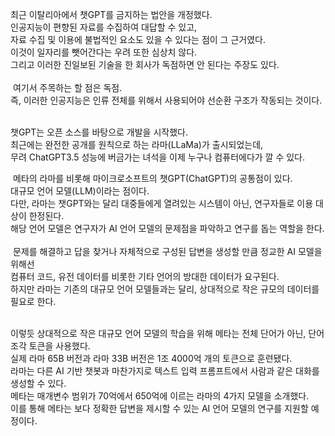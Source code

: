 최근 이탈리아에서 챗GPT를 금지하는 법안을 개정했다.<br>
인공지능이 편향된 자료를 수집하여 대답할 수 있고, <br>
자료 수집 및 이용에 불법적인 요소도 있을 수 있다는 점이 그 근거였다.<br>
이것이 일자리를 뺏어간다는 우려 또한 심상치 않다.<br>
그리고 이러한 진일보된 기술을 한 회사가 독점하면 안 된다는 주장도 있다.<br>
<br>
​
여기서 주목하는 할 점은 독점.<br>
즉, 이러한 인공지능은 인류 전체를 위해서 사용되어야 선순환 구조가 작동되는 것이다.<br>
<br>

챗GPT는 오픈 소스를 바탕으로 개발을 시작했다. <br>
최근에는 완전한 공개를 원칙으로 하는  라마(LLaMa)가 출시되었는데, <br>
무려 ChatGPT3.5 성능에 버금가는 녀석을 이제 누구나 컴퓨터에다가 깔 수 있다. <br>

​
메타의 라마를 비롯해 마이크로소프트의 챗GPT(ChatGPT)의 공통점이 있다. <br>
대규모 언어 모델(LLM)이라는 점이다. <br>
다만, 라마는 챗GPT와는 달리 대중들에게 열려있는 시스템이 아닌, 연구자들로 이용 대상이 한정된다. <br>
해당 언어 모델은 연구자가 AI 언어 모델의 문제점을 파악하고 연구를 돕는 역할을 한다. <br>
<br>
​
문제를 해결하고 답을 찾거나 자체적으로 구성된 답변을 생성할 만큼 정교한 AI 모델을 위해선 <br>
컴퓨터 코드, 유전 데이터를 비롯한 기타 언어의 방대한 데이터가 요구된다. <br>
하지만 라마는 기존의 대규모 언어 모델들과는 달리, 상대적으로 작은 규모의 데이터를 필요로 한다. <br>
<br>

이렇듯 상대적으로 작은 대규모 언어 모델의 학습을 위해 메타는 전체 단어가 아닌, 단어 조각 토큰을 사용했다. <br>
실제 라마 65B 버전과 라마 33B 버전은 1조 4000억 개의 토큰으로 훈련됐다. <br>
라마는 다른 AI 기반 챗봇과 마찬가지로 텍스트 입력 프롬프트에서 사람과 같은 대화를 생성할 수 있다. <br>
메타는 매개변수 범위가 70억에서 650억에 이르는 라마의 4가지 모델을 소개했다. <br>
이를 통해 메타는 보다 정확한 답변을 제시할 수 있는 AI 언어 모델의 연구를 지원할 예정이다.<br>